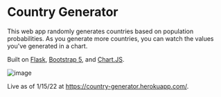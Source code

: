 # Country Generator
This web app randomly generates countries based on population probabilities. As you generate more countries, you can watch the values you've generated in a chart.

Built on [Flask](https://flask.palletsprojects.com/en/2.0.x/), [Bootstrap 5](https://getbootstrap.com/), and [Chart.JS](https://www.chartjs.org/).

![image](https://user-images.githubusercontent.com/76788161/149640985-a5259bf9-8c6d-4a01-ac9b-2ff1936b9ad9.png)

Live as of 1/15/22 at https://country-generator.herokuapp.com/.
